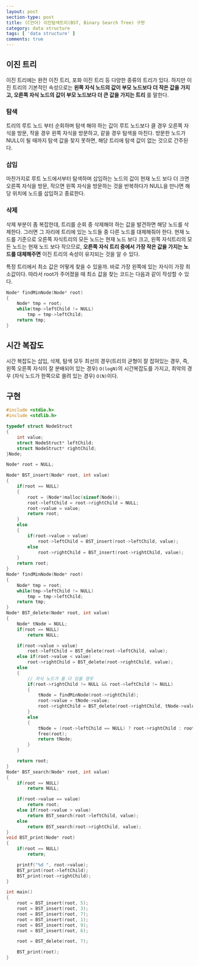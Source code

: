 ```yaml
---
layout: post
section-type: post
title: (C언어) 이진탐색트리(BST, Binary Search Tree) 구현
category: data structure
tags: [ 'data structure' ]
comments: true
---
```


## 이진 트리

이진 트리에는 완전 이진 트리, 포화 이진 트리 등 다양한 종류의 트리가 있다. 하지만 이진 트리의 기본적인 속성으로는 **왼쪽 자식 노드의 값이 부모 노드보다 더 작은 값을 가지고, 오른쪽 자식 노드의 값이 부모 노드보다 더 큰 값을 가지는 트리** 를 말한다.

### 탐색

트리의 루트 노드 부터 순회하며 탐색 해야 하는 값이 루트 노드보다 클 경우 오른쪽 자식을 방문, 작을 경우 왼쪽 자식을 방문하고, 같을 경우 탐색을 마친다. 방문한 노드가 NULL이 될 때까지 탐색 값을 찾지 못하면, 해당 트리에 탐색 값이 없는 것으로 간주된다.  

### 삽입

마찬가지로 루트 노드에서부터 탐색하며 삽입하는 노드의 값이 현재 노드 보다 더 크면 오른쪽 자식을 방문, 작으면 왼쪽 자식을 방문하는 것을 반복하다가 NULL을 만나면 해당 위치에 노드를 삽입하고 종료한다.

### 삭제

삭제 부분이 좀 복잡한데, 트리를 순회 중 삭제해야 하는 값을 발견하면 해당 노드를 삭제한다. 그러면 그 자리에 트리에 있는 노드들 중 다른 노드를 대체해줘야 한다. 현재 노드를 기준으로 오른쪽 자식트리의 모든 노드는 현재 노드 보다 크고, 왼쪽 자식트리의 모든 노드는 현재 노드 보다 작으므로, **오른쪽 자식 트리 중에서 가장 작은 값을 가지는 노드를 대체해주면** 이진 트리의 속성이 유지되는 것을 알 수 있다.  

특정 트리에서 최소 값은 어떻게 찾을 수 있을까. 바로 가장 왼쪽에 있는 자식이 가장 최소값이다. 따라서 root가 주어졌을 때 최소 값을 찾는 코드는 다음과 같이 작성할 수 있다.

``` cpp
Node* findMinNode(Node* root)
{
    Node* tmp = root;
    while(tmp->leftChild != NULL)
        tmp = tmp->leftChild;
    return tmp;
}
```

## 시간 복잡도

시간 복잡도는 삽입, 삭제, 탐색 모두 최선의 경우(트리의 균형이 잘 잡혀있는 경우, 즉, 왼쪽 오른쪽 자식이 잘 분배되어 있는 경우) `O(logN)`의 시간복잡도를 가지고, 최악의 경우 (자식 노드가 한쪽으로 쏠려 있는 경우) `O(N)`이다.

## 구현

``` c
#include <stdio.h>
#include <stdlib.h>

typedef struct NodeStruct
{
    int value;
    struct NodeStruct* leftChild;
    struct NodeStruct* rightChild;
}Node;

Node* root = NULL;

Node* BST_insert(Node* root, int value)
{
    if(root == NULL)
    {
        root = (Node*)malloc(sizeof(Node));
        root->leftChild = root->rightChild = NULL;
        root->value = value;
        return root;
    }
    else
    {
        if(root->value > value)
            root->leftChild = BST_insert(root->leftChild, value);
        else
            root->rightChild = BST_insert(root->rightChild, value);
    }
    return root;
}
Node* findMinNode(Node* root)
{
    Node* tmp = root;
    while(tmp->leftChild != NULL)
        tmp = tmp->leftChild;
    return tmp;
}
Node* BST_delete(Node* root, int value)
{
    Node* tNode = NULL;
    if(root == NULL)
        return NULL;

    if(root->value > value)
        root->leftChild = BST_delete(root->leftChild, value);
    else if(root->value < value)
        root->rightChild = BST_delete(root->rightChild, value);
    else
    {
        // 자식 노드가 둘 다 있을 경우
        if(root->rightChild != NULL && root->leftChild != NULL)
        {
            tNode = findMinNode(root->rightChild);
            root->value = tNode->value;
            root->rightChild = BST_delete(root->rightChild, tNode->value);
        }
        else
        {
            tNode = (root->leftChild == NULL) ? root->rightChild : root->leftChild;
            free(root);
            return tNode;
        }
    }

    return root;
}
Node* BST_search(Node* root, int value)
{
    if(root == NULL)
        return NULL;

    if(root->value == value)
        return root;
    else if(root->value > value)
        return BST_search(root->leftChild, value);
    else
        return BST_search(root->rightChild, value);
}
void BST_print(Node* root)
{
    if(root == NULL)
        return;

    printf("%d ", root->value);
    BST_print(root->leftChild);
    BST_print(root->rightChild);
}

int main()
{
    root = BST_insert(root, 5);
    root = BST_insert(root, 3);
    root = BST_insert(root, 7);
    root = BST_insert(root, 1);
    root = BST_insert(root, 9);
    root = BST_insert(root, 6);

    root = BST_delete(root, 7);

    BST_print(root);
}
```

